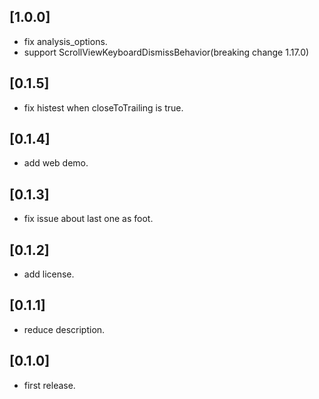 ## [1.0.0]

* fix analysis_options.
* support ScrollViewKeyboardDismissBehavior(breaking change 1.17.0)
  
## [0.1.5]

* fix histest when closeToTrailing is true.
  
## [0.1.4]

* add web demo.

## [0.1.3]

* fix issue about last one as foot.
  
## [0.1.2]

* add license.
  
## [0.1.1]

* reduce description.
  
## [0.1.0]

* first release.
